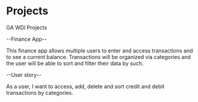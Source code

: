 # Projects
GA WDI Projects

--Finance App--

This finance app allows multiple users to enter and access transactions and to see a current balance.  Transactions will be organized via categories and the user will be able to sort and filter their data by such.


--User story--

As a user, I want to access, add, delete and sort credit and debit transactions by categories.
